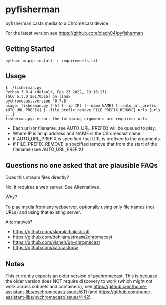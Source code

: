 # pyfisherman

pyfisherman casts media to a Chromecast device

For the latest version see https://github.com/clach04/pyfisherman


## Getting Started

    python -m pip install -r requirements.txt


## Usage

    $ ./fisherman.py
    Python 3.8.4 (default, Feb 23 2022, 19:16:17)
    [GCC 6.3.0 20170516] on linux
    pychromecast.version '0.7.6'
    usage: fisherman.py [-h] [--ip IP] [--name NAME] [--auto_url_prefix AUTO_URL_PREFIX] [--file_prefix_remove FILE_PREFIX_REMOVE] urls [urls ...]
    fisherman.py: error: the following arguments are required: urls

  * Each url (or filename, see AUTO_URL_PREFIX) will be queued to play.
  * Where IP is an ip address and NAME is the Chromecast name.
  * If AUTO_URL_PREFIX is specified that URL is prefixed to the arguments.
  * If FILE_PREFIX_REMOVE is specified remove that from the start of the filename (see AUTO_URL_PREFIX)


## Questions no one asked that are plausible FAQs

Does this stream files directly?

No, it requires a web server. See Alternatives.

Why?

To play media from any webserver, optionally using only file names (not URLs) and using that existing server.

Alternatives?

  * https://github.com/skorokithakis/catt
  * https://github.com/dohliam/stream2chromecast
  * https://github.com/vishen/go-chromecast
  * https://github.com/xat/castnow


## Notes



This currently expects an [older version of pychromecast](https://github.com/home-assistant-libs/pychromecast/tags?after=7.7.1). This is becuase the older version does NOT require discovery to work (which might not work across subnets and containers), see https://github.com/home-assistant-libs/pychromecast/issues/611 (and https://github.com/home-assistant-libs/pychromecast/issues/442).
